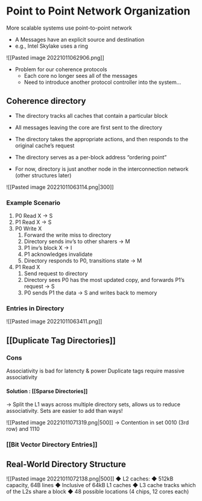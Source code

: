 # Point to Point Network Organization

More scalable systems use point-to-point network
- A Messages have an explicit source and destination
- e.g., Intel Skylake uses a ring

![[Pasted image 20221011062906.png]]

- Problem for our coherence protocols
	- Each core no longer sees all of the messages
	- Need to introduce another protocol controller into the system…
## Coherence directory

- The directory tracks all caches that contain a particular block
- All messages leaving the core are first sent to the directory
- The directory takes the appropriate actions, and then responds to the original cache’s request
- The directory serves as a per-block address “ordering point”

- For now, directory is just another node in the interconnection network (other structures later)

![[Pasted image 20221011063114.png|300]]

### Example Scenario
1. P0 Read X → S
2. P1 Read X → S
3. P0 Write X
	1. Forward the write miss to directory
	2. Directory sends inv’s to other sharers → M
	3. P1 inv’s block X → I
	4. P1 acknowledges invalidate
	5. Directory responds to P0, transitions state → M
4. P1 Read X
	1. Send request to directory
	2. Directory sees P0 has the most updated copy, and forwards P1’s request → S
	3. P0 sends P1 the data → S and writes back to memory

### Entries in Directory
![[Pasted image 20221011063411.png]]

## [[Duplicate Tag Directories]]
### Cons
Associativity is bad for latencty & power
Duplicate tags require massive associativity

#### Solution : [[Sparse Directories]]
-> Split the L1 ways across multiple directory sets, allows us to reduce associativity. Sets are easier to add than ways!

![[Pasted image 20221011071319.png|500]]
-> Contention in set 0010 (3rd row) and 1110 

### [[Bit Vector Directory Entries]]

## Real-World Directory Structure
![[Pasted image 20221011072138.png|500]]
◆ L2 caches:
	◆ 512kB capacity, 64B lines
	◆ Inclusive of 64kB L1 caches
◆ L3 cache tracks which of the L2s share a block
	◆ 48 possible locations (4 chips, 12 cores each)